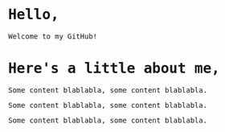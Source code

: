 <!DOCTYPE html>
<html lang="en">
<head>
<title>Page Title</title>
<meta charset="UTF-8">
<meta name="viewport" content="width=device-width, initial-scale=1">
<style>
/* Style the body */
body {
  font-family: 'courier-new', monospace;
  margin: 0;
}

/* Header/Logo Title */
.header {
  padding: 60px;
  text-align: center;
  background: #cc99ff;
  color: white;
  font-size: 30px;
  text-shadow: 2px 2px #ff0000;
}

/* Page Content */
.content {
	padding:20px;
	font-size: 14px;
   }
</style>
</head>
<body>

<div class="header">
  <h1>Hello,</h1>
  <p>Welcome to my GitHub!</p>
</div>

<div class="content">
  <h1>Here's a little about me,</h1>
  <p>Some content blablabla, some content blablabla.</p>
  <p>Some content blablabla, some content blablabla.</p>
  <p>Some content blablabla, some content blablabla.</p>
</div>

</body>
</html>